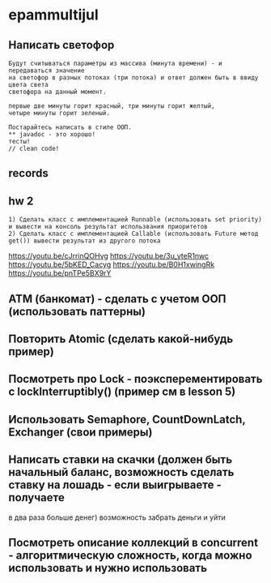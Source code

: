 # epammultijul

## Написать светофор
    Будут считываться параметры из массива (минута времени) - и передаваться значение 
    на светофор в разных потоках (три потока) и ответ должен быть в ввиду цвета света
    светофора на данный момент.
    
    первые две минуты горит красный, три минуты горит желтый,
    четыре минуты горит зеленый. 
    
    Постарайтесь написать в стиле ООП.
    ** javadoc - это хорошо!
    тесты!
    // clean code!
    
## records

## hw 2

    1) Сделать класс c имплементацией Runnable (использовать set priority) и вывести на консоль результат использвания приоритетов
    2) Сделать класс с имплементацией Callable (использовать Future метод get()) вывести результат из другого потока

https://youtu.be/cJrrinQOHvg
https://youtu.be/3u_yteR1nwc
https://youtu.be/5bKED_Cacyg
https://youtu.be/B0H1xwingRk
https://youtu.be/pnTPe5BX9rY

## ATM (банкомат) - сделать с учетом ООП (использовать паттерны)

## Повторить Atomic (сделать какой-нибудь пример)

## Посмотреть про Lock - поэксперементировать с lockInterruptibly() (пример см в lesson 5)

## Использовать Semaphore, CountDownLatch, Exchanger (свои примеры)

## Написать ставки на скачки (должен быть начальный баланс, возможность сделать ставку на лошадь - если выигрываете - получаете 
в два раза больше денег) возможность забрать деньги и уйти

## Посмотреть описание коллекций в concurrent - алгоритмическую сложность, когда можно использовать и нужно использовать
